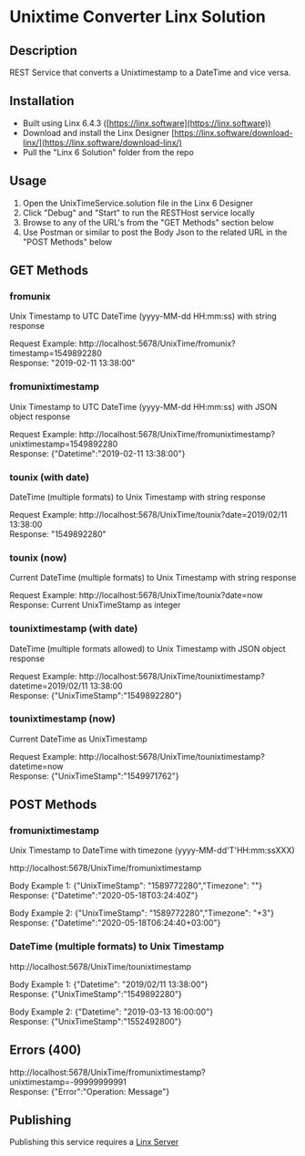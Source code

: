 # Unixtime Converter Linx Solution

## Description

REST Service that converts a Unixtimestamp to a DateTime and vice versa. 

## Installation

- Built using Linx 6.4.3 ([https://linx.software](https://linx.software))
- Download and install the Linx Designer [https://linx.software/download-linx/](https://linx.software/download-linx/)
- Pull the "Linx 6 Solution" folder from the repo

## Usage

1. Open the UnixTimeService.solution file in the Linx 6 Designer
2. Click "Debug" and "Start" to run the RESTHost service locally
3. Browse to any of the URL's from the "GET Methods" section below
4. Use Postman or similar to post the Body Json to the related URL in the "POST Methods" below

## GET Methods

### fromunix

Unix Timestamp to UTC DateTime (yyyy-MM-dd HH:mm:ss) with string response

Request Example: http://localhost:5678/UnixTime/fromunix?timestamp=1549892280<br>
Response: "2019-02-11 13:38:00"

### fromunixtimestamp

Unix Timestamp to UTC DateTime (yyyy-MM-dd HH:mm:ss) with JSON object response

Request Example: http://localhost:5678/UnixTime/fromunixtimestamp?unixtimestamp=1549892280<br>
Response: {"Datetime":"2019-02-11 13:38:00"}

### tounix (with date)

DateTime (multiple formats) to Unix Timestamp with string response

Request Example: http://localhost:5678/UnixTime/tounix?date=2019/02/11 13:38:00<br>
Response: "1549892280"

### tounix (now)

Current DateTime (multiple formats) to Unix Timestamp with string response

Request Example: http://localhost:5678/UnixTime/tounix?date=now<br>
Response: Current UnixTimeStamp as integer

### tounixtimestamp (with date)

DateTime (multiple formats allowed) to Unix Timestamp with JSON object response

Request Example: http://localhost:5678/UnixTime/tounixtimestamp?datetime=2019/02/11 13:38:00<br>
Response: {"UnixTimeStamp":"1549892280"}

### tounixtimestamp (now)

Current DateTime as UnixTimestamp

Request Example: http://localhost:5678/UnixTime/tounixtimestamp?datetime=now<br>
Response: {"UnixTimeStamp":"1549971762"}

## POST Methods

### fromunixtimestamp

Unix Timestamp to DateTime with timezone (yyyy-MM-dd'T'HH:mm:ssXXX)

http://localhost:5678/UnixTime/fromunixtimestamp

Body Example 1: {"UnixTimeStamp": "1589772280","Timezone": ""}<br>
Response: {"Datetime":"2020-05-18T03:24:40Z"}

Body Example 2: {"UnixTimeStamp": "1589772280","Timezone": "+3"}<br>
Response: {"Datetime":"2020-05-18T06:24:40+03:00"}

### DateTime (multiple formats) to Unix Timestamp

http://localhost:5678/UnixTime/tounixtimestamp

Body Example 1: {"Datetime": "2019/02/11 13:38:00"}<br>
Response: {"UnixTimeStamp":"1549892280"}

Body Example 2: {"Datetime": "2019-03-13 16:00:00"}<br>
Response: {"UnixTimeStamp":"1552492800"}

## Errors (400)

http://localhost:5678/UnixTime/fromunixtimestamp?unixtimestamp=-99999999991<br>
Response: {"Error":"Operation: Message"}

## Publishing

Publishing this service requires a [Linx Server](https://linx.software/pricing/)
